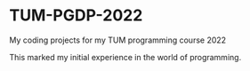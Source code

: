 # TUM-PGDP-2022
My coding projects for my TUM programming course 2022

This marked my initial experience in the world of programming.

